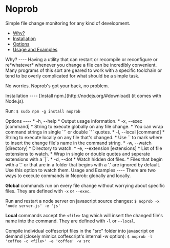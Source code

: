 Noprob
====
Simple file change monitoring for any kind of development.

* [Why?](#a)
* [Installation](#b)
* [Options](#c)
* [Usage and Examples](#d)

<a name='a' />
Why?
----
Having a utility that can restart or recompile or reconfigure or re*whatever* whenever you change a file can be incredibly convenient.  Many programs of this sort are geared to work with a specific toolchain or tend to be overly complicated for what should be a simple task.

No worries.  Noprob's got your back, no problem.

<a name='b' />
Installation
----
[Install npm.](http://nodejs.org/#download) (it comes with Node.js).

Run: `$ sudo npm -g install noprob`

<a name='c' />
Options
----
* -h, --help
	* Output usage information.
* -x, --exec [command]
	* String to execute globally on any file change.
	* You can wrap command strings in single `'` or double `"` quotes.
* -l, --local [command]
	* String to execute locally on any file that's changed.
	* Use `<file>` to mark where to insert the change file's name in the command string.
* -w, --watch [directory]
	* Directory to watch.
* -e, --extension [extensions]
	* List of file extensions to watch.
	* Wrap in single or double quotes and seperate extensions with a `|`.
* -d, --dot
	* Watch hidden dot files.
	* Files that begin with a '.' or that are in a folder that begins with a '.' are ignored by default.  Use this option to watch them.

<a name='d' />
Usage and Examples
----
There are two ways to execute commands in Noprob: globally and locally.

**Global** commands run on every file change without worrying about specific files.  They are defined with `-x` or `--exec`.

Run and restart a node server on javascript source changes:
`$ noprob -x 'node server.js' -e 'js'`

**Local** commands accept the `<file>` tag which will insert the changed file's name into the command.  They are defined with `-l` or `--local`.

Compile individual coffescript files in the "src" folder into javascript on demand (closely mimics coffescript's internal -w option):
`$ noprob -l 'coffee -c <file>' -e 'coffee' -w src`
